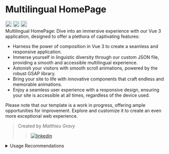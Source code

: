# Multilingual HomePage
<img height="20px" src="https://img.shields.io/badge/Vue%20js-35495E?style=for-the-badge&logo=vuedotjs&logoColor=4FC08D" alt="vueJS" title="vueJS"/> <img height="20px" src="https://img.shields.io/badge/JavaScript-323330?style=for-the-badge&logo=javascript&logoColor=F7DF1E" alt="JS" title="JS"/> <img height="20px" src="https://img.shields.io/badge/Sass-CC6699?style=for-the-badge&logo=sass&logoColor=white" alt="sass" title="sass"/>
<br/>
Multilingual HomePage: Dive into an immersive experience with our Vue 3 application, designed to offer a plethora of captivating features:

- Harness the power of composition in Vue 3 to create a seamless and responsive application.
- Immerse yourself in linguistic diversity through our custom JSON file, providing a smooth and accessible multilingual experience.
- Astonish your visitors with smooth scroll animations, powered by the robust GSAP library.
- Bring your site to life with innovative components that craft endless and memorable animations.
- Enjoy a seamless user experience with a responsive design, ensuring your site is accessible at all times, regardless of the device used.

Please note that our template is a work in progress, offering ample opportunities for improvement. Explore and customize it to create an even more exceptional web experience.

> Created by _Matthieu Gravy_
> > <a href="https://www.linkedin.com/in/matthieugravy/"><img src="https://img.shields.io/badge/LinkedIn-0077B5?style=for-the-badge&logo=linkedin&logoColor=white" alt="linkedin" title="linkedin"/></a>

<details>
<summary> Usage Recommendations 
</summary>

<h4>Recommended IDE Setup</h4>

[VSCode](https://code.visualstudio.com/) + [Volar](https://marketplace.visualstudio.com/items?itemName=Vue.volar) (and disable Vetur) + [TypeScript Vue Plugin (Volar)](https://marketplace.visualstudio.com/items?itemName=Vue.vscode-typescript-vue-plugin).

<h4>Customize configuration</h4> 

See [Vite Configuration Reference](https://vitejs.dev/config/).

### Project Setup

```sh
npm install
```

<h4>Compile and Hot-Reload for Development</h4> 

```sh
npm run dev
```

<h4>Compile and Minify for Production</h4> 

```sh
npm run build
```

<h4>Lint with [ESLint](https://eslint.org/)</h4> 

```sh
npm run lint
```
</details>
